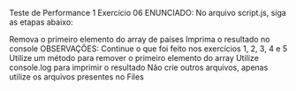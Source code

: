 Teste de Performance 1
Exercício 06
ENUNCIADO:
No arquivo script.js, siga as etapas abaixo:

Remova o primeiro elemento do array de países
Imprima o resultado no console
OBSERVAÇÕES:
Continue o que foi feito nos exercícios 1, 2, 3, 4 e 5
Utilize um método para remover o primeiro elemento do array
Utilize console.log para imprimir o resultado
Não crie outros arquivos, apenas utilize os arquivos presentes no Files